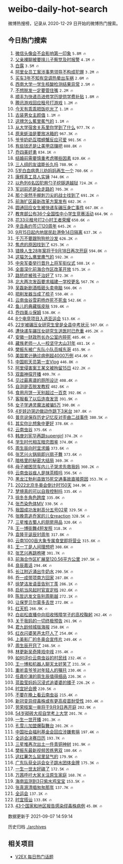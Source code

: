 # weibo-daily-hot-search

微博热搜榜，记录从 2020-12-29 日开始的微博热门搜索。

## 今日热门搜索

<!-- BEGIN -->

1. [微信头像会不会影响第一印象](https://s.weibo.com/weibo?q=%23%E5%BE%AE%E4%BF%A1%E5%A4%B4%E5%83%8F%E4%BC%9A%E4%B8%8D%E4%BC%9A%E5%BD%B1%E5%93%8D%E7%AC%AC%E4%B8%80%E5%8D%B0%E8%B1%A1%23&Refer=top) `5.8M 🔥`
1. [父亲裸聊被要挟儿子察觉及时报警](https://s.weibo.com/weibo?q=%23%E7%88%B6%E4%BA%B2%E8%A3%B8%E8%81%8A%E8%A2%AB%E8%A6%81%E6%8C%9F%E5%84%BF%E5%AD%90%E5%AF%9F%E8%A7%89%E5%8F%8A%E6%97%B6%E6%8A%A5%E8%AD%A6%23&Refer=top) `4.1M 🔥`
1. [白露](https://s.weibo.com/weibo?q=%E7%99%BD%E9%9C%B2&Refer=top) `3.5M 🔥`
1. [阿里女员工案涉事男领导不构成犯罪](https://s.weibo.com/weibo?q=%23%E9%98%BF%E9%87%8C%E5%A5%B3%E5%91%98%E5%B7%A5%E6%A1%88%E6%B6%89%E4%BA%8B%E7%94%B7%E9%A2%86%E5%AF%BC%E4%B8%8D%E6%9E%84%E6%88%90%E7%8A%AF%E7%BD%AA%23&Refer=top) `3.2M 🔥`
1. [买车3年不知有空调热晕出车祸](https://s.weibo.com/weibo?q=%23%E4%B9%B0%E8%BD%A63%E5%B9%B4%E4%B8%8D%E7%9F%A5%E6%9C%89%E7%A9%BA%E8%B0%83%E7%83%AD%E6%99%95%E5%87%BA%E8%BD%A6%E7%A5%B8%23&Refer=top) `2.6M 🔥`
1. [西南大学一学生核酸检测结果异常](https://s.weibo.com/weibo?q=%23%E8%A5%BF%E5%8D%97%E5%A4%A7%E5%AD%A6%E4%B8%80%E5%AD%A6%E7%94%9F%E6%A0%B8%E9%85%B8%E6%A3%80%E6%B5%8B%E7%BB%93%E6%9E%9C%E5%BC%82%E5%B8%B8%23&Refer=top) `2.5M 🔥`
1. [不想脱发一定要管住嘴](https://s.weibo.com/weibo?q=%23%E4%B8%8D%E6%83%B3%E8%84%B1%E5%8F%91%E4%B8%80%E5%AE%9A%E8%A6%81%E7%AE%A1%E4%BD%8F%E5%98%B4%23&Refer=top) `2.2M 🔥`
1. [顺丰为快递员进修学历提供学费补贴](https://s.weibo.com/weibo?q=%23%E9%A1%BA%E4%B8%B0%E4%B8%BA%E5%BF%AB%E9%80%92%E5%91%98%E8%BF%9B%E4%BF%AE%E5%AD%A6%E5%8E%86%E6%8F%90%E4%BE%9B%E5%AD%A6%E8%B4%B9%E8%A1%A5%E8%B4%B4%23&Refer=top) `1.8M 🔥`
1. [腾讯游戏回应租号打游戏](https://s.weibo.com/weibo?q=%23%E8%85%BE%E8%AE%AF%E6%B8%B8%E6%88%8F%E5%9B%9E%E5%BA%94%E7%A7%9F%E5%8F%B7%E6%89%93%E6%B8%B8%E6%88%8F%23&Refer=top) `1.2M 🔥`
1. [今天有乖乖把饭吃光了](https://s.weibo.com/weibo?q=%23%E4%BB%8A%E5%A4%A9%E6%9C%89%E4%B9%96%E4%B9%96%E6%8A%8A%E9%A5%AD%E5%90%83%E5%85%89%E4%BA%86%23&Refer=top) `1.1M 🔥`
1. [古装男女主颜值](https://s.weibo.com/weibo?q=%23%E5%8F%A4%E8%A3%85%E7%94%B7%E5%A5%B3%E4%B8%BB%E9%A2%9C%E5%80%BC%23&Refer=top) `1.1M 🔥`
1. [这牌怎么蕉里蕉气的](https://s.weibo.com/weibo?q=%23%E8%BF%99%E7%89%8C%E6%80%8E%E4%B9%88%E8%95%89%E9%87%8C%E8%95%89%E6%B0%94%E7%9A%84%23&Refer=top) `1.1M 🔥`
1. [从大学宿舍关系里你学到了什么](https://s.weibo.com/weibo?q=%23%E4%BB%8E%E5%A4%A7%E5%AD%A6%E5%AE%BF%E8%88%8D%E5%85%B3%E7%B3%BB%E9%87%8C%E4%BD%A0%E5%AD%A6%E5%88%B0%E4%BA%86%E4%BB%80%E4%B9%88%23&Refer=top) `977.7K 🔥`
1. [原来蚝油是要放冰箱的](https://s.weibo.com/weibo?q=%23%E5%8E%9F%E6%9D%A5%E8%9A%9D%E6%B2%B9%E6%98%AF%E8%A6%81%E6%94%BE%E5%86%B0%E7%AE%B1%E7%9A%84%23&Refer=top) `967.3K 🔥`
1. [爷爷奶奶互喂螃蟹反应可爱](https://s.weibo.com/weibo?q=%23%E7%88%B7%E7%88%B7%E5%A5%B6%E5%A5%B6%E4%BA%92%E5%96%82%E8%9E%83%E8%9F%B9%E5%8F%8D%E5%BA%94%E5%8F%AF%E7%88%B1%23&Refer=top) `901.5K 🔥`
1. [有些钱还是让美甲店赚吧](https://s.weibo.com/weibo?q=%23%E6%9C%89%E4%BA%9B%E9%92%B1%E8%BF%98%E6%98%AF%E8%AE%A9%E7%BE%8E%E7%94%B2%E5%BA%97%E8%B5%9A%E5%90%A7%23&Refer=top) `888.8K 🔥`
1. [乔四美好勇](https://s.weibo.com/weibo?q=%23%E4%B9%94%E5%9B%9B%E7%BE%8E%E5%A5%BD%E5%8B%87%23&Refer=top) `834.1K 🔥`
1. [结婚前需要慎重考虑哪些因素](https://s.weibo.com/weibo?q=%23%E7%BB%93%E5%A9%9A%E5%89%8D%E9%9C%80%E8%A6%81%E6%85%8E%E9%87%8D%E8%80%83%E8%99%91%E5%93%AA%E4%BA%9B%E5%9B%A0%E7%B4%A0%23&Refer=top) `820.6K 🔥`
1. [三人组的友谊能长久吗](https://s.weibo.com/weibo?q=%23%E4%B8%89%E4%BA%BA%E7%BB%84%E7%9A%84%E5%8F%8B%E8%B0%8A%E8%83%BD%E9%95%BF%E4%B9%85%E5%90%97%23&Refer=top) `788.9K 🔥`
1. [5岁白血病患儿劝妈妈再生一个](https://s.weibo.com/weibo?q=%235%E5%B2%81%E7%99%BD%E8%A1%80%E7%97%85%E6%82%A3%E5%84%BF%E5%8A%9D%E5%A6%88%E5%A6%88%E5%86%8D%E7%94%9F%E4%B8%80%E4%B8%AA%23&Refer=top) `760.6K 🔥`
1. [康辉真工具人实锤](https://s.weibo.com/weibo?q=%23%E5%BA%B7%E8%BE%89%E7%9C%9F%E5%B7%A5%E5%85%B7%E4%BA%BA%E5%AE%9E%E9%94%A4%23&Refer=top) `744.0K 🔥`
1. [以色列6名囚犯用勺子挖隧道越狱](https://s.weibo.com/weibo?q=%23%E4%BB%A5%E8%89%B2%E5%88%976%E5%90%8D%E5%9B%9A%E7%8A%AF%E7%94%A8%E5%8B%BA%E5%AD%90%E6%8C%96%E9%9A%A7%E9%81%93%E8%B6%8A%E7%8B%B1%23&Refer=top) `724.2K 🔥`
1. [军训前还是会走路的](https://s.weibo.com/weibo?q=%23%E5%86%9B%E8%AE%AD%E5%89%8D%E8%BF%98%E6%98%AF%E4%BC%9A%E8%B5%B0%E8%B7%AF%E7%9A%84%23&Refer=top) `705.3K 🔥`
1. [那个突然手握刺刀尖的战士找到了](https://s.weibo.com/weibo?q=%23%E9%82%A3%E4%B8%AA%E7%AA%81%E7%84%B6%E6%89%8B%E6%8F%A1%E5%88%BA%E5%88%80%E5%B0%96%E7%9A%84%E6%88%98%E5%A3%AB%E6%89%BE%E5%88%B0%E4%BA%86%23&Refer=top) `691.2K 🔥`
1. [前海扩区最新改革方案发布](https://s.weibo.com/weibo?q=%23%E5%89%8D%E6%B5%B7%E6%89%A9%E5%8C%BA%E6%9C%80%E6%96%B0%E6%94%B9%E9%9D%A9%E6%96%B9%E6%A1%88%E5%8F%91%E5%B8%83%23&Refer=top) `682.3K 🔥`
1. [圆通回应女生被快递车碾压身亡事件](https://s.weibo.com/weibo?q=%23%E5%9C%86%E9%80%9A%E5%9B%9E%E5%BA%94%E5%A5%B3%E7%94%9F%E8%A2%AB%E5%BF%AB%E9%80%92%E8%BD%A6%E7%A2%BE%E5%8E%8B%E8%BA%AB%E4%BA%A1%E4%BA%8B%E4%BB%B6%23&Refer=top) `667.8K 🔥`
1. [教育部公布36个全国性中小学生竞赛活动](https://s.weibo.com/weibo?q=%23%E6%95%99%E8%82%B2%E9%83%A8%E5%85%AC%E5%B8%8336%E4%B8%AA%E5%85%A8%E5%9B%BD%E6%80%A7%E4%B8%AD%E5%B0%8F%E5%AD%A6%E7%94%9F%E7%AB%9E%E8%B5%9B%E6%B4%BB%E5%8A%A8%23&Refer=top) `664.9K 🔥`
1. [花33元租号打2小时王者荣耀](https://s.weibo.com/weibo?q=%23%E8%8A%B133%E5%85%83%E7%A7%9F%E5%8F%B7%E6%89%932%E5%B0%8F%E6%97%B6%E7%8E%8B%E8%80%85%E8%8D%A3%E8%80%80%23&Refer=top) `650.6K 🔥`
1. [辛丑条约签订120周年](https://s.weibo.com/weibo?q=%23%E8%BE%9B%E4%B8%91%E6%9D%A1%E7%BA%A6%E7%AD%BE%E8%AE%A2120%E5%91%A8%E5%B9%B4%23&Refer=top) `645.2K 🔥`
1. [9月15日起内地居民赴港免14日隔离](https://s.weibo.com/weibo?q=%239%E6%9C%8815%E6%97%A5%E8%B5%B7%E5%86%85%E5%9C%B0%E5%B1%85%E6%B0%91%E8%B5%B4%E6%B8%AF%E5%85%8D14%E6%97%A5%E9%9A%94%E7%A6%BB%23&Refer=top) `637.3K 🔥`
1. [千万不要跟狗狗抢沙发](https://s.weibo.com/weibo?q=%23%E5%8D%83%E4%B8%87%E4%B8%8D%E8%A6%81%E8%B7%9F%E7%8B%97%E7%8B%97%E6%8A%A2%E6%B2%99%E5%8F%91%23&Refer=top) `626.2K 🔥`
1. [焦虑的原因找到了](https://s.weibo.com/weibo?q=%23%E7%84%A6%E8%99%91%E7%9A%84%E5%8E%9F%E5%9B%A0%E6%89%BE%E5%88%B0%E4%BA%86%23&Refer=top) `625.3K 🔥`
1. [错换人生28年案将于9月18日再次开庭](https://s.weibo.com/weibo?q=%23%E9%94%99%E6%8D%A2%E4%BA%BA%E7%94%9F28%E5%B9%B4%E6%A1%88%E5%B0%86%E4%BA%8E9%E6%9C%8818%E6%97%A5%E5%86%8D%E6%AC%A1%E5%BC%80%E5%BA%AD%23&Refer=top) `594.0K 🔥`
1. [这猫怎么鹰里鹰气的](https://s.weibo.com/weibo?q=%23%E8%BF%99%E7%8C%AB%E6%80%8E%E4%B9%88%E9%B9%B0%E9%87%8C%E9%B9%B0%E6%B0%94%E7%9A%84%23&Refer=top) `592.3K 🔥`
1. [中央军委举行晋升上将军衔仪式](https://s.weibo.com/weibo?q=%23%E4%B8%AD%E5%A4%AE%E5%86%9B%E5%A7%94%E4%B8%BE%E8%A1%8C%E6%99%8B%E5%8D%87%E4%B8%8A%E5%B0%86%E5%86%9B%E8%A1%94%E4%BB%AA%E5%BC%8F%23&Refer=top) `588.1K 🔥`
1. [全面深化前海合作区改革开放](https://s.weibo.com/weibo?q=%23%E5%85%A8%E9%9D%A2%E6%B7%B1%E5%8C%96%E5%89%8D%E6%B5%B7%E5%90%88%E4%BD%9C%E5%8C%BA%E6%94%B9%E9%9D%A9%E5%BC%80%E6%94%BE%23&Refer=top) `575.1K 🔥`
1. [路怒症被孩子治好了](https://s.weibo.com/weibo?q=%23%E8%B7%AF%E6%80%92%E7%97%87%E8%A2%AB%E5%AD%A9%E5%AD%90%E6%B2%BB%E5%A5%BD%E4%BA%86%23&Refer=top) `572.3K 🔥`
1. [北大两次发函要求福建一学校更名](https://s.weibo.com/weibo?q=%23%E5%8C%97%E5%A4%A7%E4%B8%A4%E6%AC%A1%E5%8F%91%E5%87%BD%E8%A6%81%E6%B1%82%E7%A6%8F%E5%BB%BA%E4%B8%80%E5%AD%A6%E6%A0%A1%E6%9B%B4%E5%90%8D%23&Refer=top) `567.7K 🔥`
1. [吴磊新剧酒瓶砸头卖电脑](https://s.weibo.com/weibo?q=%23%E5%90%B4%E7%A3%8A%E6%96%B0%E5%89%A7%E9%85%92%E7%93%B6%E7%A0%B8%E5%A4%B4%E5%8D%96%E7%94%B5%E8%84%91%23&Refer=top) `566.0K 🔥`
1. [把削发器当成了梳子](https://s.weibo.com/weibo?q=%23%E6%8A%8A%E5%89%8A%E5%8F%91%E5%99%A8%E5%BD%93%E6%88%90%E4%BA%86%E6%A2%B3%E5%AD%90%23&Refer=top) `550.4K 🔥`
1. [云南虫谷雪莉杨炸死不死虫](https://s.weibo.com/weibo?q=%23%E4%BA%91%E5%8D%97%E8%99%AB%E8%B0%B7%E9%9B%AA%E8%8E%89%E6%9D%A8%E7%82%B8%E6%AD%BB%E4%B8%8D%E6%AD%BB%E8%99%AB%23&Refer=top) `542.6K 🔥`
1. [鱼儿的典藏版皮肤](https://s.weibo.com/weibo?q=%23%E9%B1%BC%E5%84%BF%E7%9A%84%E5%85%B8%E8%97%8F%E7%89%88%E7%9A%AE%E8%82%A4%23&Refer=top) `539.4K 🔥`
1. [乔四美斗保姆](https://s.weibo.com/weibo?q=%23%E4%B9%94%E5%9B%9B%E7%BE%8E%E6%96%97%E4%BF%9D%E5%A7%86%23&Refer=top) `536.0K 🔥`
1. [8个电竞项目入选亚运会](https://s.weibo.com/weibo?q=%238%E4%B8%AA%E7%94%B5%E7%AB%9E%E9%A1%B9%E7%9B%AE%E5%85%A5%E9%80%89%E4%BA%9A%E8%BF%90%E4%BC%9A%23&Refer=top) `513.6K 🔥`
1. [22岁被碾压女研究生曾是全县中考状元](https://s.weibo.com/weibo?q=%2322%E5%B2%81%E8%A2%AB%E7%A2%BE%E5%8E%8B%E5%A5%B3%E7%A0%94%E7%A9%B6%E7%94%9F%E6%9B%BE%E6%98%AF%E5%85%A8%E5%8E%BF%E4%B8%AD%E8%80%83%E7%8A%B6%E5%85%83%23&Refer=top) `507.6K 🔥`
1. [遭快递车碾压女研究生送医时已危重](https://s.weibo.com/weibo?q=%23%E9%81%AD%E5%BF%AB%E9%80%92%E8%BD%A6%E7%A2%BE%E5%8E%8B%E5%A5%B3%E7%A0%94%E7%A9%B6%E7%94%9F%E9%80%81%E5%8C%BB%E6%97%B6%E5%B7%B2%E5%8D%B1%E9%87%8D%23&Refer=top) `495.2K 🔥`
1. [安徽一财政所长办公室内猝死](https://s.weibo.com/weibo?q=%23%E5%AE%89%E5%BE%BD%E4%B8%80%E8%B4%A2%E6%94%BF%E6%89%80%E9%95%BF%E5%8A%9E%E5%85%AC%E5%AE%A4%E5%86%85%E7%8C%9D%E6%AD%BB%23&Refer=top) `485.4K 🔥`
1. [藏族老师一人一校坚守大山31年](https://s.weibo.com/weibo?q=%23%E8%97%8F%E6%97%8F%E8%80%81%E5%B8%88%E4%B8%80%E4%BA%BA%E4%B8%80%E6%A0%A1%E5%9D%9A%E5%AE%88%E5%A4%A7%E5%B1%B131%E5%B9%B4%23&Refer=top) `481.1K 🔥`
1. [樊振东被广东队小队员喊东哥](https://s.weibo.com/weibo?q=%23%E6%A8%8A%E6%8C%AF%E4%B8%9C%E8%A2%AB%E5%B9%BF%E4%B8%9C%E9%98%9F%E5%B0%8F%E9%98%9F%E5%91%98%E5%96%8A%E4%B8%9C%E5%93%A5%23&Refer=top) `455.9K 🔥`
1. [美国累计确诊病例超4000万例](https://s.weibo.com/weibo?q=%23%E7%BE%8E%E5%9B%BD%E7%B4%AF%E8%AE%A1%E7%A1%AE%E8%AF%8A%E7%97%85%E4%BE%8B%E8%B6%854000%E4%B8%87%E4%BE%8B%23&Refer=top) `454.6K 🔥`
1. [中国航天员第一支Vlog](https://s.weibo.com/weibo?q=%23%E4%B8%AD%E5%9B%BD%E8%88%AA%E5%A4%A9%E5%91%98%E7%AC%AC%E4%B8%80%E6%94%AFVlog%23&Refer=top) `446.8K 🔥`
1. [阿里侵害案王某文被拘留15日](https://s.weibo.com/weibo?q=%23%E9%98%BF%E9%87%8C%E4%BE%B5%E5%AE%B3%E6%A1%88%E7%8E%8B%E6%9F%90%E6%96%87%E8%A2%AB%E6%8B%98%E7%95%9915%E6%97%A5%23&Refer=top) `422.2K 🔥`
1. [双面神探开播](https://s.weibo.com/weibo?q=%23%E5%8F%8C%E9%9D%A2%E7%A5%9E%E6%8E%A2%E5%BC%80%E6%92%AD%23&Refer=top) `409.7K 🔥`
1. [见过最离谱的厕所设计](https://s.weibo.com/weibo?q=%23%E8%A7%81%E8%BF%87%E6%9C%80%E7%A6%BB%E8%B0%B1%E7%9A%84%E5%8E%95%E6%89%80%E8%AE%BE%E8%AE%A1%23&Refer=top) `408.4K 🔥`
1. [自测是否脱发教程](https://s.weibo.com/weibo?q=%23%E8%87%AA%E6%B5%8B%E6%98%AF%E5%90%A6%E8%84%B1%E5%8F%91%E6%95%99%E7%A8%8B%23&Refer=top) `402.6K 🔥`
1. [食用月饼一天别超过一百克](https://s.weibo.com/weibo?q=%23%E9%A3%9F%E7%94%A8%E6%9C%88%E9%A5%BC%E4%B8%80%E5%A4%A9%E5%88%AB%E8%B6%85%E8%BF%87%E4%B8%80%E7%99%BE%E5%85%8B%23&Refer=top) `392.0K 🔥`
1. [客服看了以后连夜发货](https://s.weibo.com/weibo?q=%23%E5%AE%A2%E6%9C%8D%E7%9C%8B%E4%BA%86%E4%BB%A5%E5%90%8E%E8%BF%9E%E5%A4%9C%E5%8F%91%E8%B4%A7%23&Refer=top) `391.9K 🔥`
1. [女子学通灵魔法被骗5万](https://s.weibo.com/weibo?q=%23%E5%A5%B3%E5%AD%90%E5%AD%A6%E9%80%9A%E7%81%B5%E9%AD%94%E6%B3%95%E8%A2%AB%E9%AA%975%E4%B8%87%23&Refer=top) `390.0K 🔥`
1. [4岁娃边哭边做动作跳下3米台](https://s.weibo.com/weibo?q=%234%E5%B2%81%E5%A8%83%E8%BE%B9%E5%93%AD%E8%BE%B9%E5%81%9A%E5%8A%A8%E4%BD%9C%E8%B7%B3%E4%B8%8B3%E7%B1%B3%E5%8F%B0%23&Refer=top) `387.8K 🔥`
1. [普京说保存历史记忆反对歪曲二战事件](https://s.weibo.com/weibo?q=%23%E6%99%AE%E4%BA%AC%E8%AF%B4%E4%BF%9D%E5%AD%98%E5%8E%86%E5%8F%B2%E8%AE%B0%E5%BF%86%E5%8F%8D%E5%AF%B9%E6%AD%AA%E6%9B%B2%E4%BA%8C%E6%88%98%E4%BA%8B%E4%BB%B6%23&Refer=top) `380.5K 🔥`
1. [其实你比想象中更好](https://s.weibo.com/weibo?q=%23%E5%85%B6%E5%AE%9E%E4%BD%A0%E6%AF%94%E6%83%B3%E8%B1%A1%E4%B8%AD%E6%9B%B4%E5%A5%BD%23&Refer=top) `378.6K 🔥`
1. [云南虫谷](https://s.weibo.com/weibo?q=%E4%BA%91%E5%8D%97%E8%99%AB%E8%B0%B7&Refer=top) `375.6K 🔥`
1. [韩庚刘宪华再跳supergirl](https://s.weibo.com/weibo?q=%23%E9%9F%A9%E5%BA%9A%E5%88%98%E5%AE%AA%E5%8D%8E%E5%86%8D%E8%B7%B3supergirl%23&Refer=top) `374.2K 🔥`
1. [学生时代相互暗恋图鉴](https://s.weibo.com/weibo?q=%23%E5%AD%A6%E7%94%9F%E6%97%B6%E4%BB%A3%E7%9B%B8%E4%BA%92%E6%9A%97%E6%81%8B%E5%9B%BE%E9%89%B4%23&Refer=top) `374.0K 🔥`
1. [周生辰向时宜求婚](https://s.weibo.com/weibo?q=%23%E5%91%A8%E7%94%9F%E8%BE%B0%E5%90%91%E6%97%B6%E5%AE%9C%E6%B1%82%E5%A9%9A%23&Refer=top) `373.6K 🔥`
1. [张艺兴火锅局即兴扇子舞](https://s.weibo.com/weibo?q=%23%E5%BC%A0%E8%89%BA%E5%85%B4%E7%81%AB%E9%94%85%E5%B1%80%E5%8D%B3%E5%85%B4%E6%89%87%E5%AD%90%E8%88%9E%23&Refer=top) `373.6K 🔥`
1. [暗格里的秘密大结局](https://s.weibo.com/weibo?q=%E6%9A%97%E6%A0%BC%E9%87%8C%E7%9A%84%E7%A7%98%E5%AF%86%E5%A4%A7%E7%BB%93%E5%B1%80&Refer=top) `369.3K 🔥`
1. [母子被困货车内儿子哭求先救我妈](https://s.weibo.com/weibo?q=%23%E6%AF%8D%E5%AD%90%E8%A2%AB%E5%9B%B0%E8%B4%A7%E8%BD%A6%E5%86%85%E5%84%BF%E5%AD%90%E5%93%AD%E6%B1%82%E5%85%88%E6%95%91%E6%88%91%E5%A6%88%23&Refer=top) `360.2K 🔥`
1. [云南虫谷痋人是抹茶精吗](https://s.weibo.com/weibo?q=%23%E4%BA%91%E5%8D%97%E8%99%AB%E8%B0%B7%E7%97%8B%E4%BA%BA%E6%98%AF%E6%8A%B9%E8%8C%B6%E7%B2%BE%E5%90%97%23&Refer=top) `356.5K 🔥`
1. [黑龙江勃利县致15死交通事故直接原因](https://s.weibo.com/weibo?q=%23%E9%BB%91%E9%BE%99%E6%B1%9F%E5%8B%83%E5%88%A9%E5%8E%BF%E8%87%B415%E6%AD%BB%E4%BA%A4%E9%80%9A%E4%BA%8B%E6%95%85%E7%9B%B4%E6%8E%A5%E5%8E%9F%E5%9B%A0%23&Refer=top) `353.7K 🔥`
1. [2022北京冬奥会倒计时150天](https://s.weibo.com/weibo?q=%232022%E5%8C%97%E4%BA%AC%E5%86%AC%E5%A5%A5%E4%BC%9A%E5%80%92%E8%AE%A1%E6%97%B6150%E5%A4%A9%23&Refer=top) `344.9K 🔥`
1. [梦境真的可以自我控制吗](https://s.weibo.com/weibo?q=%23%E6%A2%A6%E5%A2%83%E7%9C%9F%E7%9A%84%E5%8F%AF%E4%BB%A5%E8%87%AA%E6%88%91%E6%8E%A7%E5%88%B6%E5%90%97%23&Refer=top) `335.4K 🔥`
1. [徐冬冬角色跨度](https://s.weibo.com/weibo?q=%23%E5%BE%90%E5%86%AC%E5%86%AC%E8%A7%92%E8%89%B2%E8%B7%A8%E5%BA%A6%23&Refer=top) `335.0K 🔥`
1. [张杰染色体MV](https://s.weibo.com/weibo?q=%23%E5%BC%A0%E6%9D%B0%E6%9F%93%E8%89%B2%E4%BD%93MV%23&Refer=top) `330.5K 🔥`
1. [我国成功发射高分五号02星](https://s.weibo.com/weibo?q=%23%E6%88%91%E5%9B%BD%E6%88%90%E5%8A%9F%E5%8F%91%E5%B0%84%E9%AB%98%E5%88%86%E4%BA%94%E5%8F%B702%E6%98%9F%23&Refer=top) `329.5K 🔥`
1. [张晚意追乔家的儿女reaction](https://s.weibo.com/weibo?q=%23%E5%BC%A0%E6%99%9A%E6%84%8F%E8%BF%BD%E4%B9%94%E5%AE%B6%E7%9A%84%E5%84%BF%E5%A5%B3reaction%23&Refer=top) `328.5K 🔥`
1. [三星堆古蜀人的厨房用品](https://s.weibo.com/weibo?q=%23%E4%B8%89%E6%98%9F%E5%A0%86%E5%8F%A4%E8%9C%80%E4%BA%BA%E7%9A%84%E5%8E%A8%E6%88%BF%E7%94%A8%E5%93%81%23&Refer=top) `320.6K 🔥`
1. [王一博街舞4短发照](https://s.weibo.com/weibo?q=%23%E7%8E%8B%E4%B8%80%E5%8D%9A%E8%A1%97%E8%88%9E4%E7%9F%AD%E5%8F%91%E7%85%A7%23&Refer=top) `318.3K 🔥`
1. [袁隆平诞辰91周年](https://s.weibo.com/weibo?q=%23%E8%A2%81%E9%9A%86%E5%B9%B3%E8%AF%9E%E8%BE%B091%E5%91%A8%E5%B9%B4%23&Refer=top) `317.8K 🔥`
1. [云南1000亩大象专属食堂即将营业](https://s.weibo.com/weibo?q=%23%E4%BA%91%E5%8D%971000%E4%BA%A9%E5%A4%A7%E8%B1%A1%E4%B8%93%E5%B1%9E%E9%A3%9F%E5%A0%82%E5%8D%B3%E5%B0%86%E8%90%A5%E4%B8%9A%23&Refer=top) `315.6K 🔥`
1. [王一丁是人间理想吧](https://s.weibo.com/weibo?q=%23%E7%8E%8B%E4%B8%80%E4%B8%81%E6%98%AF%E4%BA%BA%E9%97%B4%E7%90%86%E6%83%B3%E5%90%A7%23&Refer=top) `308.6K 🔥`
1. [张艺兴再跳咆哮](https://s.weibo.com/weibo?q=%23%E5%BC%A0%E8%89%BA%E5%85%B4%E5%86%8D%E8%B7%B3%E5%92%86%E5%93%AE%23&Refer=top) `301.7K 🔥`
1. [前海合作区扩展至120.56平方公里](https://s.weibo.com/weibo?q=%23%E5%89%8D%E6%B5%B7%E5%90%88%E4%BD%9C%E5%8C%BA%E6%89%A9%E5%B1%95%E8%87%B3120.56%E5%B9%B3%E6%96%B9%E5%85%AC%E9%87%8C%23&Refer=top) `297.5K 🔥`
1. [良辰嘉话](https://s.weibo.com/weibo?q=%23%E8%89%AF%E8%BE%B0%E5%98%89%E8%AF%9D%23&Refer=top) `294.4K 🔥`
1. [长江附近涌出牛奶水](https://s.weibo.com/weibo?q=%23%E9%95%BF%E6%B1%9F%E9%99%84%E8%BF%91%E6%B6%8C%E5%87%BA%E7%89%9B%E5%A5%B6%E6%B0%B4%23&Refer=top) `290.5K 🔥`
1. [乔一成带项南方回家](https://s.weibo.com/weibo?q=%23%E4%B9%94%E4%B8%80%E6%88%90%E5%B8%A6%E9%A1%B9%E5%8D%97%E6%96%B9%E5%9B%9E%E5%AE%B6%23&Refer=top) `287.8K 🔥`
1. [徐梦洁发语音告别丁羡](https://s.weibo.com/weibo?q=%23%E5%BE%90%E6%A2%A6%E6%B4%81%E5%8F%91%E8%AF%AD%E9%9F%B3%E5%91%8A%E5%88%AB%E4%B8%81%E7%BE%A1%23&Refer=top) `286.1K 🔥`
1. [启航当风起时官宣定档](https://s.weibo.com/weibo?q=%23%E5%90%AF%E8%88%AA%E5%BD%93%E9%A3%8E%E8%B5%B7%E6%97%B6%E5%AE%98%E5%AE%A3%E5%AE%9A%E6%A1%A3%23&Refer=top) `282.6K 🔥`
1. [陈哲远发文告别周斯越](https://s.weibo.com/weibo?q=%23%E9%99%88%E5%93%B2%E8%BF%9C%E5%8F%91%E6%96%87%E5%91%8A%E5%88%AB%E5%91%A8%E6%96%AF%E8%B6%8A%23&Refer=top) `272.1K 🔥`
1. [让保罗贝尔蒙多去世](https://s.weibo.com/weibo?q=%23%E8%AE%A9%E4%BF%9D%E7%BD%97%E8%B4%9D%E5%B0%94%E8%92%99%E5%A4%9A%E5%8E%BB%E4%B8%96%23&Refer=top) `272.0K 🔥`
1. [红天机](https://s.weibo.com/weibo?q=%E7%BA%A2%E5%A4%A9%E6%9C%BA&Refer=top) `266.9K 🔥`
1. [白岩松直播中向招收残障学子的高校鞠躬](https://s.weibo.com/weibo?q=%23%E7%99%BD%E5%B2%A9%E6%9D%BE%E7%9B%B4%E6%92%AD%E4%B8%AD%E5%90%91%E6%8B%9B%E6%94%B6%E6%AE%8B%E9%9A%9C%E5%AD%A6%E5%AD%90%E7%9A%84%E9%AB%98%E6%A0%A1%E9%9E%A0%E8%BA%AC%23&Refer=top) `262.4K 🔥`
1. [关于我妈的一切终极预告](https://s.weibo.com/weibo?q=%23%E5%85%B3%E4%BA%8E%E6%88%91%E5%A6%88%E7%9A%84%E4%B8%80%E5%88%87%E7%BB%88%E6%9E%81%E9%A2%84%E5%91%8A%23&Refer=top) `261.9K 🔥`
1. [君九龄倾城版海报](https://s.weibo.com/weibo?q=%23%E5%90%9B%E4%B9%9D%E9%BE%84%E5%80%BE%E5%9F%8E%E7%89%88%E6%B5%B7%E6%8A%A5%23&Refer=top) `258.8K 🔥`
1. [红衣闪婆笑声太吓人了](https://s.weibo.com/weibo?q=%23%E7%BA%A2%E8%A1%A3%E9%97%AA%E5%A9%86%E7%AC%91%E5%A3%B0%E5%A4%AA%E5%90%93%E4%BA%BA%E4%BA%86%23&Refer=top) `254.0K 🔥`
1. [上美影厂的冬奥会宣传片](https://s.weibo.com/weibo?q=%23%E4%B8%8A%E7%BE%8E%E5%BD%B1%E5%8E%82%E7%9A%84%E5%86%AC%E5%A5%A5%E4%BC%9A%E5%AE%A3%E4%BC%A0%E7%89%87%23&Refer=top) `249.4K 🔥`
1. [周生辰开窍了](https://s.weibo.com/weibo?q=%23%E5%91%A8%E7%94%9F%E8%BE%B0%E5%BC%80%E7%AA%8D%E4%BA%86%23&Refer=top) `246.5K 🔥`
1. [林更新吴奇隆戏中戏](https://s.weibo.com/weibo?q=%23%E6%9E%97%E6%9B%B4%E6%96%B0%E5%90%B4%E5%A5%87%E9%9A%86%E6%88%8F%E4%B8%AD%E6%88%8F%23&Refer=top) `235.4K 🔥`
1. [如何评价云南虫谷的村民线](https://s.weibo.com/weibo?q=%23%E5%A6%82%E4%BD%95%E8%AF%84%E4%BB%B7%E4%BA%91%E5%8D%97%E8%99%AB%E8%B0%B7%E7%9A%84%E6%9D%91%E6%B0%91%E7%BA%BF%23&Refer=top) `232.4K 🔥`
1. [王一博和机器人聊天太好笑了](https://s.weibo.com/weibo?q=%23%E7%8E%8B%E4%B8%80%E5%8D%9A%E5%92%8C%E6%9C%BA%E5%99%A8%E4%BA%BA%E8%81%8A%E5%A4%A9%E5%A4%AA%E5%A5%BD%E7%AC%91%E4%BA%86%23&Refer=top) `231.5K 🔥`
1. [重听袁爷爷对年轻人的嘱托](https://s.weibo.com/weibo?q=%23%E9%87%8D%E5%90%AC%E8%A2%81%E7%88%B7%E7%88%B7%E5%AF%B9%E5%B9%B4%E8%BD%BB%E4%BA%BA%E7%9A%84%E5%98%B1%E6%89%98%23&Refer=top) `230.4K 🔥`
1. [任嘉伦演的周生辰值得细品](https://s.weibo.com/weibo?q=%23%E4%BB%BB%E5%98%89%E4%BC%A6%E6%BC%94%E7%9A%84%E5%91%A8%E7%94%9F%E8%BE%B0%E5%80%BC%E5%BE%97%E7%BB%86%E5%93%81%23&Refer=top) `226.3K 🔥`
1. [蓝盈莹妈妈沉浸式追婆婆的镯子](https://s.weibo.com/weibo?q=%23%E8%93%9D%E7%9B%88%E8%8E%B9%E5%A6%88%E5%A6%88%E6%B2%89%E6%B5%B8%E5%BC%8F%E8%BF%BD%E5%A9%86%E5%A9%86%E7%9A%84%E9%95%AF%E5%AD%90%23&Refer=top) `226.2K 🔥`
1. [时宜好会撩](https://s.weibo.com/weibo?q=%23%E6%97%B6%E5%AE%9C%E5%A5%BD%E4%BC%9A%E6%92%A9%23&Refer=top) `220.5K 🔥`
1. [不要在晚上看云南虫谷](https://s.weibo.com/weibo?q=%23%E4%B8%8D%E8%A6%81%E5%9C%A8%E6%99%9A%E4%B8%8A%E7%9C%8B%E4%BA%91%E5%8D%97%E8%99%AB%E8%B0%B7%23&Refer=top) `215.4K 🔥`
1. [新冠变异缪毒株或有更高疫苗耐受性](https://s.weibo.com/weibo?q=%23%E6%96%B0%E5%86%A0%E5%8F%98%E5%BC%82%E7%BC%AA%E6%AF%92%E6%A0%AA%E6%88%96%E6%9C%89%E6%9B%B4%E9%AB%98%E7%96%AB%E8%8B%97%E8%80%90%E5%8F%97%E6%80%A7%23&Refer=top) `203.4K 🔥`
1. [劳荣枝案一审将于9月9日再开庭](https://s.weibo.com/weibo?q=%23%E5%8A%B3%E8%8D%A3%E6%9E%9D%E6%A1%88%E4%B8%80%E5%AE%A1%E5%B0%86%E4%BA%8E9%E6%9C%889%E6%97%A5%E5%86%8D%E5%BC%80%E5%BA%AD%23&Refer=top) `202.9K 🔥`
1. [54岁砌砖大叔自学考上大学](https://s.weibo.com/weibo?q=%2354%E5%B2%81%E7%A0%8C%E7%A0%96%E5%A4%A7%E5%8F%94%E8%87%AA%E5%AD%A6%E8%80%83%E4%B8%8A%E5%A4%A7%E5%AD%A6%23&Refer=top) `201.7K 🔥`
1. [一生一世开播](https://s.weibo.com/weibo?q=%23%E4%B8%80%E7%94%9F%E4%B8%80%E4%B8%96%E5%BC%80%E6%92%AD%23&Refer=top) `201.3K 🔥`
1. [孔雪儿加盟爆裂舞台](https://s.weibo.com/weibo?q=%23%E5%AD%94%E9%9B%AA%E5%84%BF%E5%8A%A0%E7%9B%9F%E7%88%86%E8%A3%82%E8%88%9E%E5%8F%B0%23&Refer=top) `201.2K 🔥`
1. [中国社会福利基金会回应涉嫌套捐](https://s.weibo.com/weibo?q=%23%E4%B8%AD%E5%9B%BD%E7%A4%BE%E4%BC%9A%E7%A6%8F%E5%88%A9%E5%9F%BA%E9%87%91%E4%BC%9A%E5%9B%9E%E5%BA%94%E6%B6%89%E5%AB%8C%E5%A5%97%E6%8D%90%23&Refer=top) `197.4K 🔥`
1. [全运会决赛日历](https://s.weibo.com/weibo?q=%23%E5%85%A8%E8%BF%90%E4%BC%9A%E5%86%B3%E8%B5%9B%E6%97%A5%E5%8E%86%23&Refer=top) `193.7K 🔥`
1. [三星堆再次出土一件青铜神树](https://s.weibo.com/weibo?q=%23%E4%B8%89%E6%98%9F%E5%A0%86%E5%86%8D%E6%AC%A1%E5%87%BA%E5%9C%9F%E4%B8%80%E4%BB%B6%E9%9D%92%E9%93%9C%E7%A5%9E%E6%A0%91%23&Refer=top) `191.9K 🔥`
1. [樊振东最新视频苦练男双](https://s.weibo.com/weibo?q=%23%E6%A8%8A%E6%8C%AF%E4%B8%9C%E6%9C%80%E6%96%B0%E8%A7%86%E9%A2%91%E8%8B%A6%E7%BB%83%E7%94%B7%E5%8F%8C%23&Refer=top) `180.6K 🔥`
1. [这红薯怎么鼠里鼠气的](https://s.weibo.com/weibo?q=%23%E8%BF%99%E7%BA%A2%E8%96%AF%E6%80%8E%E4%B9%88%E9%BC%A0%E9%87%8C%E9%BC%A0%E6%B0%94%E7%9A%84%23&Refer=top) `179.9K 🔥`
1. [广东队获全运会女子跳水团体金牌](https://s.weibo.com/weibo?q=%23%E5%B9%BF%E4%B8%9C%E9%98%9F%E8%8E%B7%E5%85%A8%E8%BF%90%E4%BC%9A%E5%A5%B3%E5%AD%90%E8%B7%B3%E6%B0%B4%E5%9B%A2%E4%BD%93%E9%87%91%E7%89%8C%23&Refer=top) `175.3K 🔥`
1. [一生一世太好磕了](https://s.weibo.com/weibo?q=%23%E4%B8%80%E7%94%9F%E4%B8%80%E4%B8%96%E5%A4%AA%E5%A5%BD%E7%A3%95%E4%BA%86%23&Refer=top) `172.5K 🔥`
1. [万茜呼吁大家关注原生家庭](https://s.weibo.com/weibo?q=%23%E4%B8%87%E8%8C%9C%E5%91%BC%E5%90%81%E5%A4%A7%E5%AE%B6%E5%85%B3%E6%B3%A8%E5%8E%9F%E7%94%9F%E5%AE%B6%E5%BA%AD%23&Refer=top) `168.7K 🔥`
1. [海南监测到3只紫水鸡宝宝](https://s.weibo.com/weibo?q=%23%E6%B5%B7%E5%8D%97%E7%9B%91%E6%B5%8B%E5%88%B03%E5%8F%AA%E7%B4%AB%E6%B0%B4%E9%B8%A1%E5%AE%9D%E5%AE%9D%23&Refer=top) `153.5K 🔥`
1. [张真源清唱匆匆那年](https://s.weibo.com/weibo?q=%23%E5%BC%A0%E7%9C%9F%E6%BA%90%E6%B8%85%E5%94%B1%E5%8C%86%E5%8C%86%E9%82%A3%E5%B9%B4%23&Refer=top) `137.7K 🔥`
1. [全运会](https://s.weibo.com/weibo?q=%E5%85%A8%E8%BF%90%E4%BC%9A&Refer=top) `137.1K 🔥`
1. [时宜搭讪](https://s.weibo.com/weibo?q=%23%E6%97%B6%E5%AE%9C%E6%90%AD%E8%AE%AA%23&Refer=top) `133.8K 🔥`
1. [43个国家和地区报告感染缪毒株病例](https://s.weibo.com/weibo?q=%2343%E4%B8%AA%E5%9B%BD%E5%AE%B6%E5%92%8C%E5%9C%B0%E5%8C%BA%E6%8A%A5%E5%91%8A%E6%84%9F%E6%9F%93%E7%BC%AA%E6%AF%92%E6%A0%AA%E7%97%85%E4%BE%8B%23&Refer=top) `45.8K 🔥`

数据更新于 2021-09-07 14:59:14

<!-- END -->

历史归档 [./archives](./archives)

## 相关项目

- [V2EX 每日热门话题](https://github.com/boojack/v2ex-daily-hot-topic)
